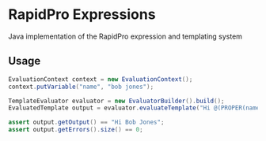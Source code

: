 RapidPro Expressions
====================

Java implementation of the RapidPro expression and templating system

Usage
-----

```java
EvaluationContext context = new EvaluationContext();
context.putVariable("name", "bob jones");

TemplateEvaluator evaluator = new EvaluatorBuilder().build();
EvaluatedTemplate output = evaluator.evaluateTemplate("Hi @(PROPER(name))", context, false);

assert output.getOutput() == "Hi Bob Jones";
assert output.getErrors().size() == 0;
```